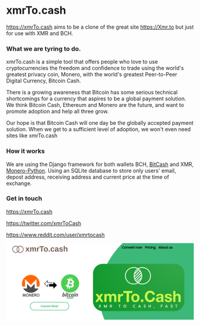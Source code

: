 # xmrTo.cash 


https://xmrTo.cash aims to be a clone of the great site https://Xmr.to but just for use with XMR and BCH. 


### What we are tyring to do.

xmrTo.cash is a simple tool that offers people who love to use cryptocurrencies the freedom and confidence to trade using the world's greatest privacy coin, Monero, with the world's greatest Peer-to-Peer Digital Currency, Bitcoin Cash.
 
There is a growing awareness that Bitcoin has some serious technical shortcomings for a currency that aspires to be a global payment solution. We think Bitcoin Cash, Ethereum and Monero are the future, and want to promote adoption and help all three grow.

Our hope is that Bitcoin Cash will one day be the globally accepted payment solution. When we get to a sufficient level of adoption, we won't even need sites like xmrTo.cash
 
 
### How it works
 
We are using the Django framework for both wallets BCH, [BitCash](https://pybitcash.github.io/bitcash/) and XMR, [Monero-Python](https://github.com/monero-ecosystem/monero-python). Using an SQLite database to store only users' email, depost address, receiving address and current price at the time of exchange. 



### Get in touch

https://xmrTo.cash

https://twitter.com/xmrToCash

https://www.reddit.com/user/xmrtocash


 
![](images/site.png)

